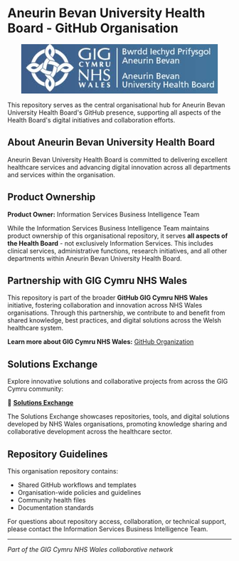 # Aneurin Bevan University Health Board - GitHub Organisation


<p align="center">
  <img src="ABUHB%20Blue%20Logo.jpeg" alt="ABUHB Logo" />
</p>

This repository serves as the central organisational hub for Aneurin Bevan University Health Board's GitHub presence, supporting all aspects of the Health Board's digital initiatives and collaboration efforts.

## About Aneurin Bevan University Health Board

Aneurin Bevan University Health Board is committed to delivering excellent healthcare services and advancing digital innovation across all departments and services within the organisation.

## Product Ownership

**Product Owner:** Information Services Business Intelligence Team

While the Information Services Business Intelligence Team maintains product ownership of this organisational repository, it serves **all aspects of the Health Board** - not exclusively Information Services. This includes clinical services, administrative functions, research initiatives, and all other departments within Aneurin Bevan University Health Board.

## Partnership with GIG Cymru NHS Wales

This repository is part of the broader **GitHub GIG Cymru NHS Wales** initiative, fostering collaboration and innovation across NHS Wales organisations. Through this partnership, we contribute to and benefit from shared knowledge, best practices, and digital solutions across the Welsh healthcare system.

**Learn more about GIG Cymru NHS Wales:** [GitHub Organization](https://github.com/gigcymru)

## Solutions Exchange

Explore innovative solutions and collaborative projects from across the GIG Cymru community:

🔗 **[Solutions Exchange](https://gigcymru.github.io/Solutions-Exchange/index.html)**

The Solutions Exchange showcases repositories, tools, and digital solutions developed by NHS Wales organisations, promoting knowledge sharing and collaborative development across the healthcare sector.

## Repository Guidelines

This organisation repository contains:
- Shared GitHub workflows and templates
- Organisation-wide policies and guidelines
- Community health files
- Documentation standards

For questions about repository access, collaboration, or technical support, please contact the Information Services Business Intelligence Team.

---

*Part of the GIG Cymru NHS Wales collaborative network*
